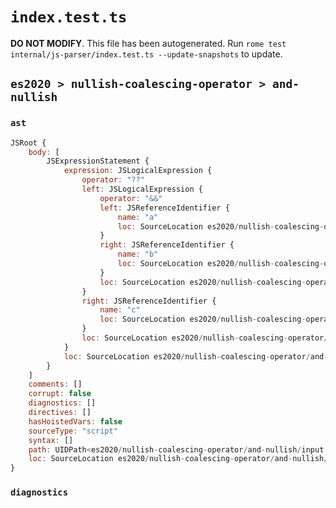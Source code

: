 # `index.test.ts`

**DO NOT MODIFY**. This file has been autogenerated. Run `rome test internal/js-parser/index.test.ts --update-snapshots` to update.

## `es2020 > nullish-coalescing-operator > and-nullish`

### `ast`

```javascript
JSRoot {
	body: [
		JSExpressionStatement {
			expression: JSLogicalExpression {
				operator: "??"
				left: JSLogicalExpression {
					operator: "&&"
					left: JSReferenceIdentifier {
						name: "a"
						loc: SourceLocation es2020/nullish-coalescing-operator/and-nullish/input.js 1:1-1:2 (a)
					}
					right: JSReferenceIdentifier {
						name: "b"
						loc: SourceLocation es2020/nullish-coalescing-operator/and-nullish/input.js 1:6-1:7 (b)
					}
					loc: SourceLocation es2020/nullish-coalescing-operator/and-nullish/input.js 1:1-1:7
				}
				right: JSReferenceIdentifier {
					name: "c"
					loc: SourceLocation es2020/nullish-coalescing-operator/and-nullish/input.js 1:12-1:13 (c)
				}
				loc: SourceLocation es2020/nullish-coalescing-operator/and-nullish/input.js 1:0-1:13
			}
			loc: SourceLocation es2020/nullish-coalescing-operator/and-nullish/input.js 1:0-1:14
		}
	]
	comments: []
	corrupt: false
	diagnostics: []
	directives: []
	hasHoistedVars: false
	sourceType: "script"
	syntax: []
	path: UIDPath<es2020/nullish-coalescing-operator/and-nullish/input.js>
	loc: SourceLocation es2020/nullish-coalescing-operator/and-nullish/input.js 1:0-2:0
}
```

### `diagnostics`

```

```
